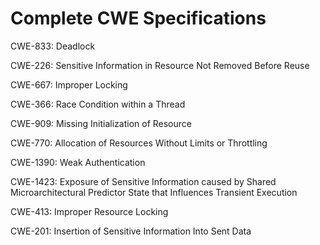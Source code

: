 

# Complete CWE Specifications

CWE-833: Deadlock

CWE-226: Sensitive Information in Resource Not Removed Before Reuse

CWE-667: Improper Locking

CWE-366: Race Condition within a Thread

CWE-909: Missing Initialization of Resource

CWE-770: Allocation of Resources Without Limits or Throttling

CWE-1390: Weak Authentication

CWE-1423: Exposure of Sensitive Information caused by Shared Microarchitectural Predictor State that Influences Transient Execution

CWE-413: Improper Resource Locking

CWE-201: Insertion of Sensitive Information Into Sent Data